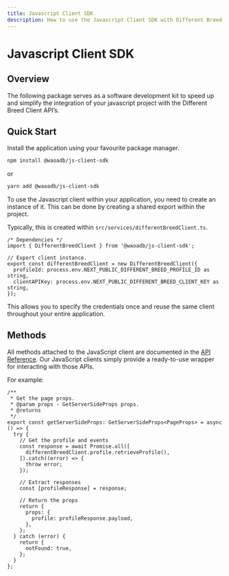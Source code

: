 ```yaml
---
title: Javascript Client SDK
description: How to use the Javascript Client SDK with Different Breed ®.
---
```


# Javascript Client SDK

## Overview

The following package serves as a software development kit to speed up and simplify the integration of your javascript project with the Different Breed Client API’s.

## Quick Start

Install the application using your favourite package manager.

```bash
npm install @waoadb/js-client-sdk
```

or

```bash
yarn add @waoadb/js-client-sdk
```

To use the Javascript client within your application, you need to create an instance of it. This can be done by creating a shared export within the project.

Typically, this is created within `src/services/differentBreedClient.ts`.

```tsx
/* Dependencies */
import { DifferentBreedClient } from '@waoadb/js-client-sdk';

// Export client instance.
export const differentBreedClient = new DifferentBreedClient({
  profileId: process.env.NEXT_PUBLIC_DIFFERENT_BREED_PROFILE_ID as string,
  clientAPIKey: process.env.NEXT_PUBLIC_DIFFERENT_BREED_CLIENT_KEY as string,
});
```

This allows you to specify the credentials once and reuse the same client throughout your entire application.

## Methods

All methods attached to the JavaScript client are documented in the [API Reference](http://opensource.differentbreed.events/docs/api-reference/overview). Our JavaScript clients simply provide a ready-to-use wrapper for interacting with those APIs.

For example:

```tsx
/**
 * Get the page props.
 * @param props - GetServerSideProps props.
 * @returns
 */
export const getServerSideProps: GetServerSideProps<PageProps> = async () => {
  try {
    // Get the profile and events
    const response = await Promise.all([
      differentBreedClient.profile.retrieveProfile(),
    ]).catch((error) => {
      throw error;
    });

    // Extract responses
    const [profileResponse] = response;

    // Return the props
    return {
      props: {
        profile: profileResponse.payload,
      },
    };
  } catch (error) {
    return {
      notFound: true,
    };
  }
};
```
